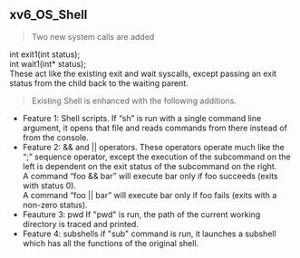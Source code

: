 ## xv6_OS_Shell

> Two new system calls are added  

int exit1(int status);  
int wait1(int* status);  
These act like the existing exit and wait syscalls, except passing an exit status from the child back to the waiting parent.  

> Existing Shell is enhanced with the following additions.  
* Feature 1: Shell scripts.
If “sh” is run with a single command line argument, it opens that file and reads commands from there instead of from the console.  
* Feature 2: && and || operators.
These operators operate much like the “;” sequence operator, except the execution of the subcommand on the left is dependent on the exit status of the subcommand on the right.  
A command “foo && bar” will execute bar only if foo succeeds (exits with status 0).  
A command “foo || bar” will execute bar only if foo fails (exits with a non-zero status).  
* Feauture 3: pwd
If "pwd" is run, the path of the current working directory is traced and printed.  
* Feature 4: subshells
if "sub" command is run, it launches a subshell which has all the functions of the original shell.

